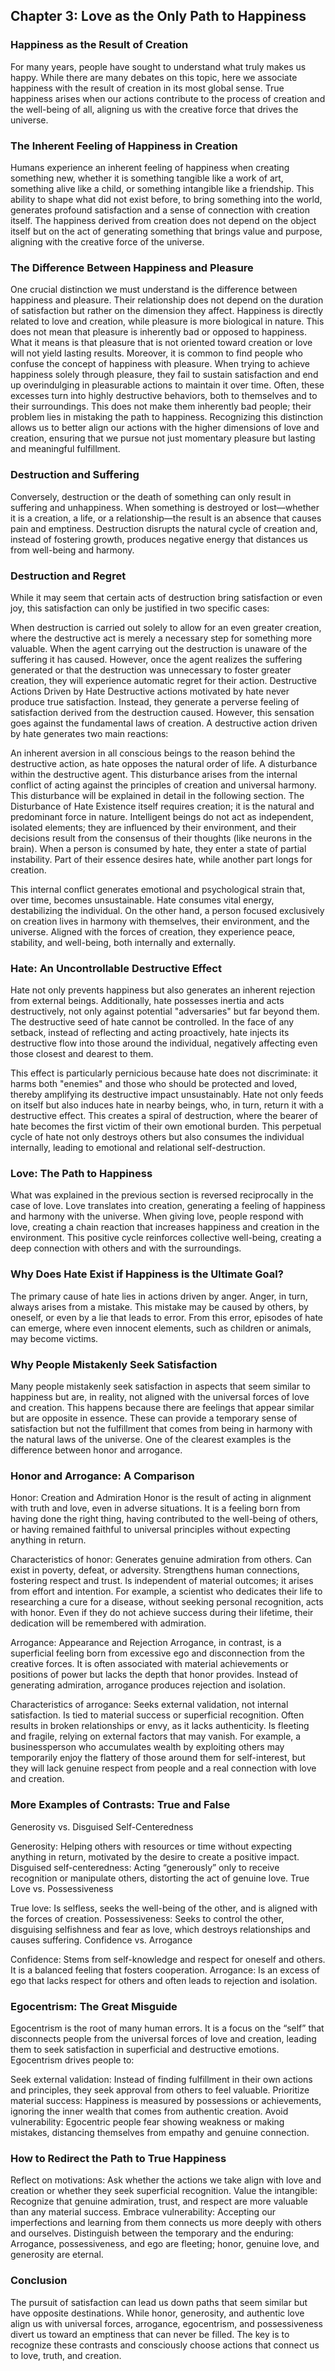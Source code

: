 ## Chapter 3: Love as the Only Path to Happiness

### Happiness as the Result of Creation
For many years, people have sought to understand what truly makes us happy. While there are many debates on this topic, here we associate happiness with the result of creation in its most global sense. True happiness arises when our actions contribute to the process of creation and the well-being of all, aligning us with the creative force that drives the universe.

### The Inherent Feeling of Happiness in Creation
Humans experience an inherent feeling of happiness when creating something new, whether it is something tangible like a work of art, something alive like a child, or something intangible like a friendship. This ability to shape what did not exist before, to bring something into the world, generates profound satisfaction and a sense of connection with creation itself. The happiness derived from creation does not depend on the object itself but on the act of generating something that brings value and purpose, aligning with the creative force of the universe.

### The Difference Between Happiness and Pleasure
One crucial distinction we must understand is the difference between happiness and pleasure. Their relationship does not depend on the duration of satisfaction but rather on the dimension they affect. Happiness is directly related to love and creation, while pleasure is more biological in nature.
This does not mean that pleasure is inherently bad or opposed to happiness. What it means is that pleasure that is not oriented toward creation or love will not yield lasting results. Moreover, it is common to find people who confuse the concept of happiness with pleasure. When trying to achieve happiness solely through pleasure, they fail to sustain satisfaction and end up overindulging in pleasurable actions to maintain it over time. Often, these excesses turn into highly destructive behaviors, both to themselves and to their surroundings.
This does not make them inherently bad people; their problem lies in mistaking the path to happiness. Recognizing this distinction allows us to better align our actions with the higher dimensions of love and creation, ensuring that we pursue not just momentary pleasure but lasting and meaningful fulfillment.

### Destruction and Suffering
Conversely, destruction or the death of something can only result in suffering and unhappiness. When something is destroyed or lost—whether it is a creation, a life, or a relationship—the result is an absence that causes pain and emptiness. Destruction disrupts the natural cycle of creation and, instead of fostering growth, produces negative energy that distances us from well-being and harmony.

### Destruction and Regret
While it may seem that certain acts of destruction bring satisfaction or even joy, this satisfaction can only be justified in two specific cases:

When destruction is carried out solely to allow for an even greater creation, where the destructive act is merely a necessary step for something more valuable.
When the agent carrying out the destruction is unaware of the suffering it has caused. However, once the agent realizes the suffering generated or that the destruction was unnecessary to foster greater creation, they will experience automatic regret for their action.
Destructive Actions Driven by Hate
Destructive actions motivated by hate never produce true satisfaction. Instead, they generate a perverse feeling of satisfaction derived from the destruction caused. However, this sensation goes against the fundamental laws of creation. A destructive action driven by hate generates two main reactions:

An inherent aversion in all conscious beings to the reason behind the destructive action, as hate opposes the natural order of life.
A disturbance within the destructive agent. This disturbance arises from the internal conflict of acting against the principles of creation and universal harmony. This disturbance will be explained in detail in the following section.
The Disturbance of Hate
Existence itself requires creation; it is the natural and predominant force in nature. Intelligent beings do not act as independent, isolated elements; they are influenced by their environment, and their decisions result from the consensus of their thoughts (like neurons in the brain). When a person is consumed by hate, they enter a state of partial instability. Part of their essence desires hate, while another part longs for creation.

This internal conflict generates emotional and psychological strain that, over time, becomes unsustainable. Hate consumes vital energy, destabilizing the individual. On the other hand, a person focused exclusively on creation lives in harmony with themselves, their environment, and the universe. Aligned with the forces of creation, they experience peace, stability, and well-being, both internally and externally.

### Hate: An Uncontrollable Destructive Effect
Hate not only prevents happiness but also generates an inherent rejection from external beings. Additionally, hate possesses inertia and acts destructively, not only against potential "adversaries" but far beyond them. The destructive seed of hate cannot be controlled. In the face of any setback, instead of reflecting and acting proactively, hate injects its destructive flow into those around the individual, negatively affecting even those closest and dearest to them.

This effect is particularly pernicious because hate does not discriminate: it harms both "enemies" and those who should be protected and loved, thereby amplifying its destructive impact unsustainably. Hate not only feeds on itself but also induces hate in nearby beings, who, in turn, return it with a destructive effect. This creates a spiral of destruction, where the bearer of hate becomes the first victim of their own emotional burden. This perpetual cycle of hate not only destroys others but also consumes the individual internally, leading to emotional and relational self-destruction.

### Love: The Path to Happiness
What was explained in the previous section is reversed reciprocally in the case of love. Love translates into creation, generating a feeling of happiness and harmony with the universe. When giving love, people respond with love, creating a chain reaction that increases happiness and creation in the environment. This positive cycle reinforces collective well-being, creating a deep connection with others and with the surroundings.

### Why Does Hate Exist if Happiness is the Ultimate Goal?
The primary cause of hate lies in actions driven by anger. Anger, in turn, always arises from a mistake. This mistake may be caused by others, by oneself, or even by a lie that leads to error. From this error, episodes of hate can emerge, where even innocent elements, such as children or animals, may become victims.

### Why People Mistakenly Seek Satisfaction
Many people mistakenly seek satisfaction in aspects that seem similar to happiness but are, in reality, not aligned with the universal forces of love and creation. This happens because there are feelings that appear similar but are opposite in essence. These can provide a temporary sense of satisfaction but not the fulfillment that comes from being in harmony with the natural laws of the universe. One of the clearest examples is the difference between honor and arrogance.

### Honor and Arrogance: A Comparison
Honor: Creation and Admiration
Honor is the result of acting in alignment with truth and love, even in adverse situations. It is a feeling born from having done the right thing, having contributed to the well-being of others, or having remained faithful to universal principles without expecting anything in return.

Characteristics of honor:
Generates genuine admiration from others.
Can exist in poverty, defeat, or adversity.
Strengthens human connections, fostering respect and trust.
Is independent of material outcomes; it arises from effort and intention.
For example, a scientist who dedicates their life to researching a cure for a disease, without seeking personal recognition, acts with honor. Even if they do not achieve success during their lifetime, their dedication will be remembered with admiration.

Arrogance: Appearance and Rejection
Arrogance, in contrast, is a superficial feeling born from excessive ego and disconnection from the creative forces. It is often associated with material achievements or positions of power but lacks the depth that honor provides. Instead of generating admiration, arrogance produces rejection and isolation.

Characteristics of arrogance:
Seeks external validation, not internal satisfaction.
Is tied to material success or superficial recognition.
Often results in broken relationships or envy, as it lacks authenticity.
Is fleeting and fragile, relying on external factors that may vanish.
For example, a businessperson who accumulates wealth by exploiting others may temporarily enjoy the flattery of those around them for self-interest, but they will lack genuine respect from people and a real connection with love and creation.

### More Examples of Contrasts: True and False
Generosity vs. Disguised Self-Centeredness

Generosity: Helping others with resources or time without expecting anything in return, motivated by the desire to create a positive impact.
Disguised self-centeredness: Acting “generously” only to receive recognition or manipulate others, distorting the act of genuine love.
True Love vs. Possessiveness

True love: Is selfless, seeks the well-being of the other, and is aligned with the forces of creation.
Possessiveness: Seeks to control the other, disguising selfishness and fear as love, which destroys relationships and causes suffering.
Confidence vs. Arrogance

Confidence: Stems from self-knowledge and respect for oneself and others. It is a balanced feeling that fosters cooperation.
Arrogance: Is an excess of ego that lacks respect for others and often leads to rejection and isolation.
### Egocentrism: The Great Misguide
Egocentrism is the root of many human errors. It is a focus on the “self” that disconnects people from the universal forces of love and creation, leading them to seek satisfaction in superficial and destructive emotions. Egocentrism drives people to:

Seek external validation: Instead of finding fulfillment in their own actions and principles, they seek approval from others to feel valuable.
Prioritize material success: Happiness is measured by possessions or achievements, ignoring the inner wealth that comes from authentic creation.
Avoid vulnerability: Egocentric people fear showing weakness or making mistakes, distancing themselves from empathy and genuine connection.
### How to Redirect the Path to True Happiness
Reflect on motivations: Ask whether the actions we take align with love and creation or whether they seek superficial recognition.
Value the intangible: Recognize that genuine admiration, trust, and respect are more valuable than any material success.
Embrace vulnerability: Accepting our imperfections and learning from them connects us more deeply with others and ourselves.
Distinguish between the temporary and the enduring: Arrogance, possessiveness, and ego are fleeting; honor, genuine love, and generosity are eternal.

### Conclusion
The pursuit of satisfaction can lead us down paths that seem similar but have opposite destinations. While honor, generosity, and authentic love align us with universal forces, arrogance, egocentrism, and possessiveness divert us toward an emptiness that can never be filled. The key is to recognize these contrasts and consciously choose actions that connect us to love, truth, and creation.


